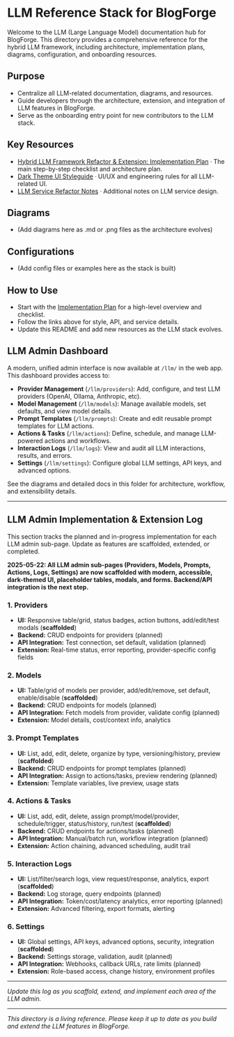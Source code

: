 # LLM Reference Stack for BlogForge

Welcome to the LLM (Large Language Model) documentation hub for BlogForge. This directory provides a comprehensive reference for the hybrid LLM framework, including architecture, implementation plans, diagrams, configuration, and onboarding resources.

## Purpose
- Centralize all LLM-related documentation, diagrams, and resources.
- Guide developers through the architecture, extension, and integration of LLM features in BlogForge.
- Serve as the onboarding entry point for new contributors to the LLM stack.

## Key Resources
- [Hybrid LLM Framework Refactor & Extension: Implementation Plan](../temp/llm_framework_hybrid_refactor.md)  ᐧ The main step-by-step checklist and architecture plan.
- [Dark Theme UI Styleguide](../frontend/dark_theme_styleguide.md) ᐧ UI/UX and engineering rules for all LLM-related UI.
- [LLM Service Refactor Notes](../llm_service_refactor.md) ᐧ Additional notes on LLM service design.

## Diagrams
- (Add diagrams here as .md or .png files as the architecture evolves)

## Configurations
- (Add config files or examples here as the stack is built)

## How to Use
- Start with the [Implementation Plan](../temp/llm_framework_hybrid_refactor.md) for a high-level overview and checklist.
- Follow the links above for style, API, and service details.
- Update this README and add new resources as the LLM stack evolves.

## LLM Admin Dashboard

A modern, unified admin interface is now available at `/llm/` in the web app. This dashboard provides access to:

- **Provider Management** (`/llm/providers`): Add, configure, and test LLM providers (OpenAI, Ollama, Anthropic, etc).
- **Model Management** (`/llm/models`): Manage available models, set defaults, and view model details.
- **Prompt Templates** (`/llm/prompts`): Create and edit reusable prompt templates for LLM actions.
- **Actions & Tasks** (`/llm/actions`): Define, schedule, and manage LLM-powered actions and workflows.
- **Interaction Logs** (`/llm/logs`): View and audit all LLM interactions, results, and errors.
- **Settings** (`/llm/settings`): Configure global LLM settings, API keys, and advanced options.

See the diagrams and detailed docs in this folder for architecture, workflow, and extensibility details.

---

## LLM Admin Implementation & Extension Log

This section tracks the planned and in-progress implementation for each LLM admin sub-page. Update as features are scaffolded, extended, or completed.

**2025-05-22: All LLM admin sub-pages (Providers, Models, Prompts, Actions, Logs, Settings) are now scaffolded with modern, accessible, dark-themed UI, placeholder tables, modals, and forms. Backend/API integration is the next step.**

### 1. Providers
- **UI:** Responsive table/grid, status badges, action buttons, add/edit/test modals (**scaffolded**)
- **Backend:** CRUD endpoints for providers (planned)
- **API Integration:** Test connection, set default, validation (planned)
- **Extension:** Real-time status, error reporting, provider-specific config fields

### 2. Models
- **UI:** Table/grid of models per provider, add/edit/remove, set default, enable/disable (**scaffolded**)
- **Backend:** CRUD endpoints for models (planned)
- **API Integration:** Fetch models from provider, validate config (planned)
- **Extension:** Model details, cost/context info, analytics

### 3. Prompt Templates
- **UI:** List, add, edit, delete, organize by type, versioning/history, preview (**scaffolded**)
- **Backend:** CRUD endpoints for prompt templates (planned)
- **API Integration:** Assign to actions/tasks, preview rendering (planned)
- **Extension:** Template variables, live preview, usage stats

### 4. Actions & Tasks
- **UI:** List, add, edit, delete, assign prompt/model/provider, schedule/trigger, status/history, run/test (**scaffolded**)
- **Backend:** CRUD endpoints for actions/tasks (planned)
- **API Integration:** Manual/batch run, workflow integration (planned)
- **Extension:** Action chaining, advanced scheduling, audit trail

### 5. Interaction Logs
- **UI:** List/filter/search logs, view request/response, analytics, export (**scaffolded**)
- **Backend:** Log storage, query endpoints (planned)
- **API Integration:** Token/cost/latency analytics, error reporting (planned)
- **Extension:** Advanced filtering, export formats, alerting

### 6. Settings
- **UI:** Global settings, API keys, advanced options, security, integration (**scaffolded**)
- **Backend:** Settings storage, validation, audit (planned)
- **API Integration:** Webhooks, callback URLs, rate limits (planned)
- **Extension:** Role-based access, change history, environment profiles

---

*Update this log as you scaffold, extend, and implement each area of the LLM admin.*

---

*This directory is a living reference. Please keep it up to date as you build and extend the LLM features in BlogForge.* 
